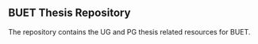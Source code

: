 ## BUET Thesis Repository

The repository contains the UG and PG thesis related resources for BUET. 
